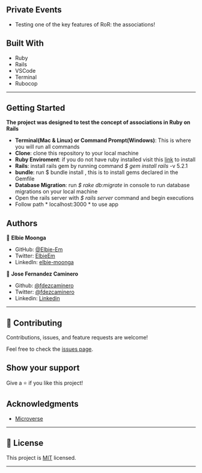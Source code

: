 ## Private Events

- Testing one of the key features of RoR: the associations!


## Built With

- Ruby
- Rails
- VSCode
- Terminal
- Rubocop

---

## Getting Started

**The project was designed to test the concept of associations in Ruby on Rails**

- **Terminal(Mac & Linux) or Command Prompt(Windows)**: This is where you will run all commands
- **Clone**: clone this repository to your local machine
- **Ruby Enviroment**: if you do not have ruby installed visit this [link](https://www.ruby-lang.org/en/documentation/installation/) to install
- **Rails**: install rails gem by running command *$ gem install rails* -v 5.2.1
- **bundle**: run $ bundle install , this is to install gems declared in the Gemfile
- **Database Migration**: run *$ rake db:migrate* in console to run database migrations on your local machine
- Open the rails server with *$ rails server* command and begin executions
- Follow path * localhost:3000 * to use app


## Authors

👤 **Elbie Moonga**

- GitHub: [@Elbie-Em](https://github.com/Elbie-em)
- Twitter: [ElbieEm](https://twitter.com/ElbieEm)
- LinkedIn: [elbie-moonga](https://www.linkedin.com/in/elbie-moonga-253bbb12b/) 


👤 **Jose Fernandez Caminero**

- Github: [@fdezcaminero](https://github.com/fdezcaminero)
- Twitter: [@fdezcaminero](https://twitter.com/fdezcaminero)
- Linkedin: [Linkedin](https://www.linkedin.com/in/fdezcaminero/)

---

## 🤝 Contributing

Contributions, issues, and feature requests are welcome!

Feel free to check the [issues page](issues/).

## Show your support

Give a ⭐️ if you like this project!

## Acknowledgments

- [Microverse](https://microverse.org)

---

## 📝 License

This project is [MIT](/LICENSE) licensed.

---
